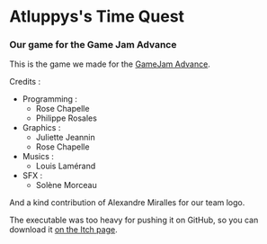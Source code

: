 # Atluppys's Time Quest
### Our game for the Game Jam Advance
This is the game we made for the [GameJam Advance](https://itch.io/jam/gamejam-advance-2).

Credits :
- Programming :
    - Rose Chapelle
    - Philippe Rosales
- Graphics :
    - Juliette Jeannin
    - Rose Chapelle
- Musics :
    - Louis Lamérand
- SFX :
    - Solène Morceau

And a kind contribution of Alexandre Miralles for our team logo.

The executable was too heavy for pushing it on GitHub, so you can download it [on the Itch page](https://audiophil.itch.io/atluppyss-time-quest).
